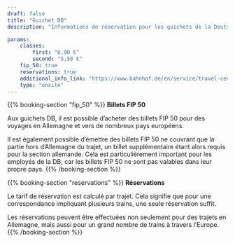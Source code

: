 ```yaml
---
draft: false
title: "Guichet DB"
description: "Informations de réservation pour les guichets de la Deutsche Bahn."

params:
    classes:
        first: "6,90 €"
        second: "5,50 €"
    fip_50: true
    reservations: true
    additional_info_link: "https://www.bahnhof.de/en/service/travel-centre"
    type: "onsite"
---
```


{{% booking-section "fip_50" %}}
**Billets FIP 50**

Aux guichets DB, il est possible d’acheter des billets FIP 50 pour des voyages en Allemagne et vers de nombreux pays européens.

Il est également possible d’émettre des billets FIP 50 ne couvrant que la partie hors d’Allemagne du trajet, un billet supplémentaire étant alors requis pour la section allemande. Cela est particulièrement important pour les employés de la DB, car les billets FIP 50 ne sont pas valables dans leur propre pays.
{{% /booking-section %}}

{{% booking-section "reservations" %}}
**Réservations**

Le tarif de réservation est calculé par trajet. Cela signifie que pour une correspondance impliquant plusieurs trains, une seule réservation suffit.

Les réservations peuvent être effectuées non seulement pour des trajets en Allemagne, mais aussi pour un grand nombre de trains à travers l’Europe.
{{% /booking-section %}}
